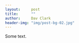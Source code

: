 ```yaml
---
layout:     post
title:      ""
author:     Dav Clark
header-img: "img/post-bg-02.jpg"
---
```


Some text.
